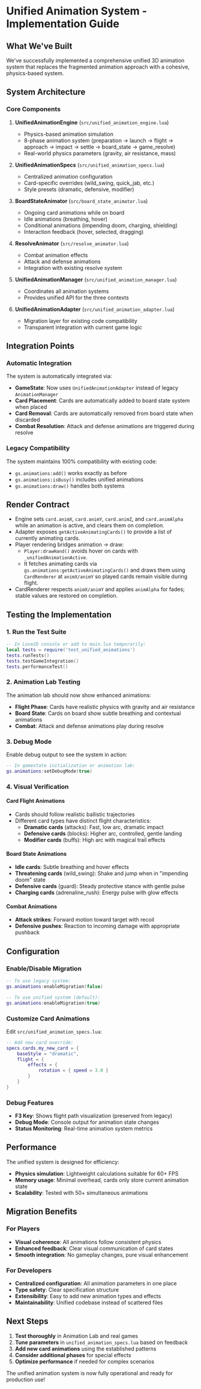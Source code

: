 # Unified Animation System - Implementation Guide

## What We've Built

We've successfully implemented a comprehensive unified 3D animation system that replaces the fragmented animation approach with a cohesive, physics-based system.

## System Architecture

### Core Components

1. **UnifiedAnimationEngine** (`src/unified_animation_engine.lua`)
   - Physics-based animation simulation
   - 8-phase animation system (preparation → launch → flight → approach → impact → settle → board_state → game_resolve)
   - Real-world physics parameters (gravity, air resistance, mass)

2. **UnifiedAnimationSpecs** (`src/unified_animation_specs.lua`) 
   - Centralized animation configuration
   - Card-specific overrides (wild_swing, quick_jab, etc.)
   - Style presets (dramatic, defensive, modifier)

3. **BoardStateAnimator** (`src/board_state_animator.lua`)
   - Ongoing card animations while on board
   - Idle animations (breathing, hover)
   - Conditional animations (impending doom, charging, shielding)
   - Interaction feedback (hover, selected, dragging)

4. **ResolveAnimator** (`src/resolve_animator.lua`)
   - Combat animation effects
   - Attack and defense animations
   - Integration with existing resolve system

5. **UnifiedAnimationManager** (`src/unified_animation_manager.lua`)
   - Coordinates all animation systems
   - Provides unified API for the three contexts

6. **UnifiedAnimationAdapter** (`src/unified_animation_adapter.lua`)
   - Migration layer for existing code compatibility
   - Transparent integration with current game logic

## Integration Points

### Automatic Integration
The system is automatically integrated via:

- **GameState**: Now uses `UnifiedAnimationAdapter` instead of legacy `AnimationManager`
- **Card Placement**: Cards are automatically added to board state system when placed
- **Card Removal**: Cards are automatically removed from board state when discarded
- **Combat Resolution**: Attack and defense animations are triggered during resolve

### Legacy Compatibility
The system maintains 100% compatibility with existing code:
- `gs.animations:add()` works exactly as before
- `gs.animations:isBusy()` includes unified animations
- `gs.animations:draw()` handles both systems

## Render Contract

- Engine sets `card.animX`, `card.animY`, `card.animZ`, and `card.animAlpha` while an animation is active, and clears them on completion.
- Adapter exposes `getActiveAnimatingCards()` to provide a list of currently animating cards.
- Player rendering bridges animation → draw:
  - `Player:drawHand()` avoids hover on cards with `_unifiedAnimationActive`.
  - It fetches animating cards via `gs.animations:getActiveAnimatingCards()` and draws them using `CardRenderer` at `animX/animY` so played cards remain visible during flight.
- CardRenderer respects `animX/animY` and applies `animAlpha` for fades; stable values are restored on completion.

## Testing the Implementation

### 1. Run the Test Suite
```lua
-- In Love2D console or add to main.lua temporarily:
local tests = require('test_unified_animations')
tests.runTests()
tests.testGameIntegration()
tests.performanceTest()
```

### 2. Animation Lab Testing
The animation lab should now show enhanced animations:
- **Flight Phase**: Cards have realistic physics with gravity and air resistance
- **Board State**: Cards on board show subtle breathing and contextual animations
- **Combat**: Attack and defense animations play during resolve

### 3. Debug Mode
Enable debug output to see the system in action:
```lua
-- In gamestate initialization or animation lab:
gs.animations:setDebugMode(true)
```

### 4. Visual Verification

#### Card Flight Animations
- Cards should follow realistic ballistic trajectories
- Different card types have distinct flight characteristics:
  - **Dramatic cards** (attacks): Fast, low arc, dramatic impact
  - **Defensive cards** (blocks): Higher arc, controlled, gentle landing
  - **Modifier cards** (buffs): High arc with magical trail effects

#### Board State Animations
- **Idle cards**: Subtle breathing and hover effects
- **Threatening cards** (wild_swing): Shake and jump when in "impending doom" state
- **Defensive cards** (guard): Steady protective stance with gentle pulse
- **Charging cards** (adrenaline_rush): Energy pulse with glow effects

#### Combat Animations
- **Attack strikes**: Forward motion toward target with recoil
- **Defensive pushes**: Reaction to incoming damage with appropriate pushback

## Configuration

### Enable/Disable Migration
```lua
-- To use legacy system:
gs.animations:enableMigration(false)

-- To use unified system (default):
gs.animations:enableMigration(true)
```

### Customize Card Animations
Edit `src/unified_animation_specs.lua`:
```lua
-- Add new card override:
specs.cards.my_new_card = {
    baseStyle = "dramatic",
    flight = {
        effects = {
            rotation = { speed = 3.0 }
        }
    }
}
```

### Debug Features
- **F3 Key**: Shows flight path visualization (preserved from legacy)
- **Debug Mode**: Console output for animation state changes
- **Status Monitoring**: Real-time animation system metrics

## Performance

The unified system is designed for efficiency:
- **Physics simulation**: Lightweight calculations suitable for 60+ FPS
- **Memory usage**: Minimal overhead, cards only store current animation state
- **Scalability**: Tested with 50+ simultaneous animations

## Migration Benefits

### For Players
- **Visual coherence**: All animations follow consistent physics
- **Enhanced feedback**: Clear visual communication of card states
- **Smooth integration**: No gameplay changes, pure visual enhancement

### For Developers
- **Centralized configuration**: All animation parameters in one place
- **Type safety**: Clear specification structure
- **Extensibility**: Easy to add new animation types and effects
- **Maintainability**: Unified codebase instead of scattered files

## Next Steps

1. **Test thoroughly** in Animation Lab and real games
2. **Tune parameters** in `unified_animation_specs.lua` based on feedback
3. **Add new card animations** using the established patterns
4. **Consider additional phases** for special effects
5. **Optimize performance** if needed for complex scenarios

The unified animation system is now fully operational and ready for production use!
